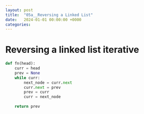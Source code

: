```yaml
---
layout: post
title:  "05a__Reversing a Linked List"
date:   2024-01-01 00:00:00 +0000
categories: 
---
```



# Reversing a linked list iterative

```python
def fn(head):
    curr = head
    prev = None
    while curr:
        next_node = curr.next
        curr.next = prev
        prev = curr
        curr = next_node 
        
    return prev
```

